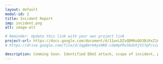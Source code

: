 ```yaml
---
layout: default
modal-id: 2
title: Incident Report
img: incident.png
alt: image-alt

# Reminder: Update this link with your own project link
project-url: https://docs.google.com/document/d/11wxLDZvQDM6oQO3BiRxZ1C_nYP2IOUWs4yTO4zcnHH0/edit?usp=sharing
# https://drive.google.com/file/d/1qgQmrH4yzHK6-cdeHpFRvSbdzhjV17pP/view?usp=sharing

description: Comming Soon. Identified DDoS attack, scope of incident, potential network vulnerabilities and protection measures, and properly documented analysis and recovery plans in order to restore normal operations and maintain alignment with NIST CSF best practices.
---
```

